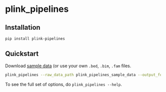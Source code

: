# plink_pipelines

## Installation

```
pip install plink-pipelines
```

## Quickstart

Download [sample data](https://drive.google.com/file/d/1LPEPvCerwFNWzcwWL-vXJaQd6HpugDPE/view?usp=sharing) (or use your own `.bed`, `.bim`, `.fam` files.

```bash
plink_pipelines --raw_data_path plink_pipelines_sample_data --output_folder plink_pipelines_sample_data
```

To see the full set of options, do `plink_pipelines --help`.
